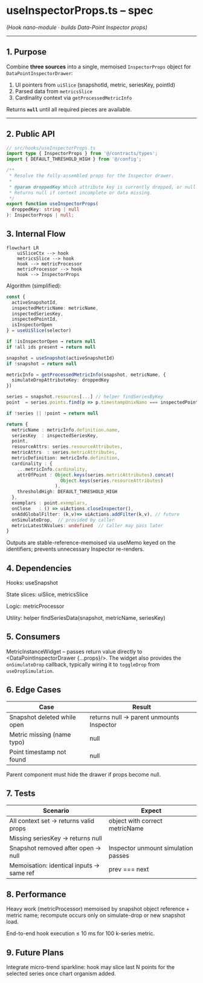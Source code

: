 # useInspectorProps.ts – spec  
*(Hook nano-module · builds Data-Point Inspector props)*

---

## 1. Purpose

Combine **three sources** into a single, memoised `InspectorProps`
object for `DataPointInspectorDrawer`:

1. UI pointers from `uiSlice` (snapshotId, metric, seriesKey, pointId)
2. Parsed data from `metricsSlice`
3. Cardinality context via `getProcessedMetricInfo`

Returns **`null`** until all required pieces are available.

---

## 2. Public API

```ts
// src/hooks/useInspectorProps.ts
import type { InspectorProps } from '@/contracts/types';
import { DEFAULT_THRESHOLD_HIGH } from '@/config';

/**
 * Resolve the fully-assembled props for the Inspector drawer.
 *
 * @param droppedKey Which attribute key is currently dropped, or null.
 * Returns null if context incomplete or data missing.
 */
export function useInspectorProps(
  droppedKey: string | null
): InspectorProps | null;
```

## 3. Internal Flow

```mermaid
flowchart LR
    uiSliceCtx --> hook
    metricsSlice --> hook
    hook --> metricProcessor
    metricProcessor --> hook
    hook --> InspectorProps
```

Algorithm (simplified):

```ts
const {
  activeSnapshotId,
  inspectedMetricName: metricName,
  inspectedSeriesKey,
  inspectedPointId,
  isInspectorOpen
} = useUiSlice(selector)

if !isInspectorOpen → return null
if !all ids present → return null

snapshot = useSnapshot(activeSnapshotId)
if !snapshot → return null

metricInfo = getProcessedMetricInfo(snapshot, metricName, {
  simulateDropAttributeKey: droppedKey
})

series = snapshot.resources[...] // helper findSeriesByKey
point  = series.points.find(p => p.timestampUnixNano === inspectedPointId)

if !series || !point → return null

return {
  metricName : metricInfo.definition.name,
  seriesKey  : inspectedSeriesKey,
  point,
  resourceAttrs: series.resourceAttributes,
  metricAttrs  : series.metricAttributes,
  metricDefinition: metricInfo.definition,
  cardinality : {
    ...metricInfo.cardinality,
    attrOfPoint : Object.keys(series.metricAttributes).concat(
                    Object.keys(series.resourceAttributes)
                  ),
    thresholdHigh: DEFAULT_THRESHOLD_HIGH
  },
  exemplars : point.exemplars,
  onClose   : () => uiActions.closeInspector(),
  onAddGlobalFilter: (k,v)=> uiActions.addFilter(k,v), // future
  onSimulateDrop,  // provided by caller
  metricLatestNValues: undefined  // Caller may pass later
}
```

Outputs are stable-reference-memoised via useMemo keyed on the
identifiers; prevents unnecessary Inspector re-renders.

## 4. Dependencies
Hooks: useSnapshot

State slices: uiSlice, metricsSlice

Logic: metricProcessor

Utility: helper findSeriesData(snapshot, metricName, seriesKey)

## 5. Consumers
MetricInstanceWidget – passes return value directly to
<DataPointInspectorDrawer {...props}/>.
The widget also provides the `onSimulateDrop` callback, typically wiring it
to `toggleDrop` from `useDropSimulation`.

## 6. Edge Cases
| Case | Result |
|------|--------|
| Snapshot deleted while open | returns null → parent unmounts Inspector |
| Metric missing (name typo) | null |
| Point timestamp not found | null |

Parent component must hide the drawer if props become null.

## 7. Tests
| Scenario | Expect |
|----------|--------|
| All context set → returns valid props | object with correct metricName |
| Missing seriesKey → returns null | |
| Snapshot removed after open → null | Inspector unmount simulation passes |
| Memoisation: identical inputs → same ref | prev === next |

## 8. Performance
Heavy work (metricProcessor) memoised by snapshot object reference +
metric name; recompute occurs only on simulate-drop or new snapshot load.

End-to-end hook execution ≤ 10 ms for 100 k-series metric.

## 9. Future Plans
Integrate micro-trend sparkline: hook may slice last N points for
the selected series once chart organism added.